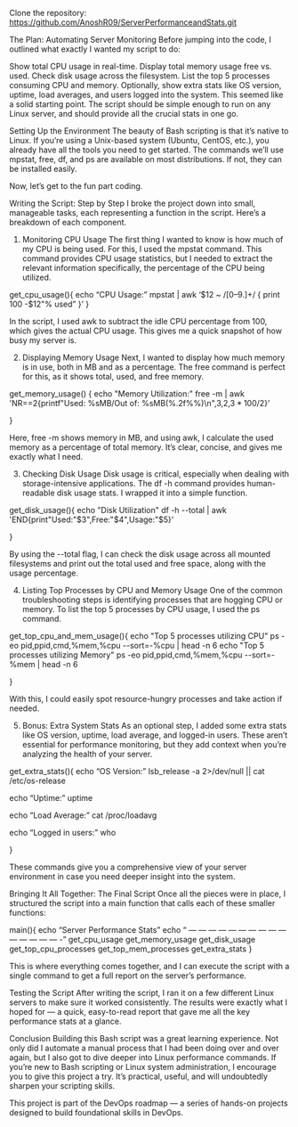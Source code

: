Clone the repository:
https://github.com/AnoshR09/ServerPerformanceandStats.git

The Plan: Automating Server Monitoring
Before jumping into the code, I outlined what exactly I wanted my script to do:

Show total CPU usage in real-time.
Display total memory usage free vs. used.
Check disk usage across the filesystem.
List the top 5 processes consuming CPU and memory.
Optionally, show extra stats like OS version, uptime, load averages, and users logged into the system.
This seemed like a solid starting point. The script should be simple enough to run on any Linux server, and should provide all the crucial stats in one go.

Setting Up the Environment
The beauty of Bash scripting is that it’s native to Linux. If you’re using a Unix-based system (Ubuntu, CentOS, etc.), you already have all the tools you need to get started. The commands we’ll use mpstat, free, df, and ps are available on most distributions. If not, they can be installed easily.

Now, let’s get to the fun part coding.

Writing the Script: Step by Step
I broke the project down into small, manageable tasks, each representing a function in the script. Here’s a breakdown of each component.

1. Monitoring CPU Usage
The first thing I wanted to know is how much of my CPU is being used. For this, I used the mpstat command. This command provides CPU usage statistics, but I needed to extract the relevant information specifically, the percentage of the CPU being utilized.

get_cpu_usage(){
echo “CPU Usage:”
mpstat | awk ‘$12 ~ /[0–9.]+/ { print 100 -$12"% used” }’
}

In the script, I used awk to subtract the idle CPU percentage from 100, which gives the actual CPU usage. This gives me a quick snapshot of how busy my server is.

2. Displaying Memory Usage
Next, I wanted to display how much memory is in use, both in MB and as a percentage. The free command is perfect for this, as it shows total, used, and free memory.

get_memory_usage() {
        echo "Memory Utilization:"
        free -m | awk 'NR==2{printf"Used: %sMB/Out of: %sMB(%.2f%%)\n",$3,$2,$3*100/$2}'

}

Here, free -m shows memory in MB, and using awk, I calculate the used memory as a percentage of total memory. It’s clear, concise, and gives me exactly what I need.

3. Checking Disk Usage
Disk usage is critical, especially when dealing with storage-intensive applications. The df -h command provides human-readable disk usage stats. I wrapped it into a simple function.

get_disk_usage(){
        echo "Disk Utilization"
        df -h --total | awk 'END{print"Used:"$3",Free:"$4",Usage:"$5}'

}

By using the --total flag, I can check the disk usage across all mounted filesystems and print out the total used and free space, along with the usage percentage.

4. Listing Top Processes by CPU and Memory Usage
One of the common troubleshooting steps is identifying processes that are hogging CPU or memory. To list the top 5 processes by CPU usage, I used the ps command.

get_top_cpu_and_mem_usage(){
        echo "Top 5 processes utilizing CPU"
        ps -eo pid,ppid,cmd,%mem,%cpu --sort=-%cpu | head -n 6
        echo "Top 5 processes utilizing Memory"
        ps -eo pid,ppid,cmd,%mem,%cpu --sort=-%mem | head -n 6

}

With this, I could easily spot resource-hungry processes and take action if needed.

5. Bonus: Extra System Stats
As an optional step, I added some extra stats like OS version, uptime, load average, and logged-in users. These aren’t essential for performance monitoring, but they add context when you’re analyzing the health of your server.

get_extra_stats(){
        echo “OS Version:”
        lsb_release -a 2>/dev/null || cat /etc/os-release


echo “Uptime:”
uptime

echo “Load Average:”
cat /proc/loadavg

echo “Logged in users:”
who

}

These commands give you a comprehensive view of your server environment in case you need deeper insight into the system.

Bringing It All Together: The Final Script
Once all the pieces were in place, I structured the script into a main function that calls each of these smaller functions:

main(){
echo “Server Performance Stats”
echo “ — — — — — — — — — — — — — — — -”
get_cpu_usage
get_memory_usage
get_disk_usage
get_top_cpu_processes
get_top_mem_processes
get_extra_stats
}

This is where everything comes together, and I can execute the script with a single command to get a full report on the server’s performance.

Testing the Script
After writing the script, I ran it on a few different Linux servers to make sure it worked consistently. The results were exactly what I hoped for — a quick, easy-to-read report that gave me all the key performance stats at a glance.

Conclusion
Building this Bash script was a great learning experience. Not only did I automate a manual process that I had been doing over and over again, but I also got to dive deeper into Linux performance commands. If you’re new to Bash scripting or Linux system administration, I encourage you to give this project a try. It’s practical, useful, and will undoubtedly sharpen your scripting skills.

This project is part of the DevOps roadmap — a series of hands-on projects designed to build foundational skills in DevOps.
